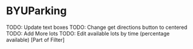 # BYUParking

TODO: Update text boxes
TODO: Change get directions button to centered
TODO: Add More lots
TODO: Edit available lots by time (percentage available) [Part of Filter]

